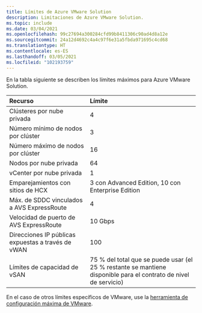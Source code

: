 ```yaml
---
title: Límites de Azure VMware Solution
description: Limitaciones de Azure VMware Solution.
ms.topic: include
ms.date: 03/04/2021
ms.openlocfilehash: 99c27694a300284cfd99b8411306c90ad4d8a12e
ms.sourcegitcommit: 24a12d4692c4a4c97f6e31a5fbda971695c4cd68
ms.translationtype: HT
ms.contentlocale: es-ES
ms.lasthandoff: 03/05/2021
ms.locfileid: "102193759"
---
```

<!-- Used in /azure/azure-resource-manager/management/azure-subscription-service-limits.md -->

En la tabla siguiente se describen los límites máximos para Azure VMware Solution.

| **Recurso** | **Límite** |
| :-- | :-- |
| Clústeres por nube privada | 4 |
| Número mínimo de nodos por clúster | 3 |
| Número máximo de nodos por clúster | 16 |
| Nodos por nube privada | 64 |
| vCenter por nube privada | 1  |
| Emparejamientos con sitios de HCX | 3 con Advanced Edition, 10 con Enterprise Edition |
| Máx. de SDDC vinculados a AVS ExpressRoute | 4 |
| Velocidad de puerto de AVS ExpressRoute | 10 Gbps | 
| Direcciones IP públicas expuestas a través de vWAN | 100 |
| Límites de capacidad de vSAN | 75 % del total que se puede usar (el 25 % restante se mantiene disponible para el contrato de nivel de servicio)  |

En el caso de otros límites específicos de VMware, use la [herramienta de configuración máxima de VMware](https://configmax.vmware.com/).
